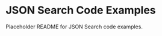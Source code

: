 JSON Search Code Examples
=========================
Placeholder README for JSON Search code examples.